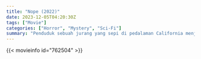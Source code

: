 ```yaml
---
title: "Nope (2022)"
date: 2023-12-05T04:20:30Z
tags: ["Movie"]
categories: ["Horror", "Mystery", "Sci-Fi"]
summary: "Penduduk sebuah jurang yang sepi di pedalaman California menjadi saksi penemuan yang luar biasa dan mengerikan."
---
```


<mux-player stream-type="on-demand"
src="https://kp3d-my.sharepoint.com/personal/ryoo_kp3d_onmicrosoft_com/_layouts/15/download.aspx?share=ERzpZgcGoeRLj6Y3rNpyC2EB5qFmFpPd7RARquEKg_5z7Q" prefer-playback="mse" controls>

</mux-player>


{{< movieinfo id="762504" >}}

<script src="https://cdn.jsdelivr.net/npm/@mux/mux-player"></script>

 <script type="application/ld+json ">
{
"@context": "https://schema.org/",
"@type": "VideoObject",
"name": "Nope (2022)",
"contentUrl": "https://stream.mux.com/SP013U4j456dUta1sMpXsetFhFJNMMJ00sEAk8YlLNTcI.m3u8",
"thumbnailUrl": "https://www.themoviedb.org/t/p/original/egCJ0P2Cgf9Wh8UCrkOaRDG5phl.jpg?width=314&fit_mode=preserve&time=25",
"uploadDate": "2023-12-05T04:20:30Z",
}

</script>